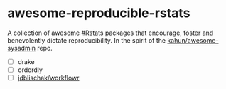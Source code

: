 # awesome-reproducible-rstats
A collection of awesome #Rstats packages that encourage, foster and benevolently dictate reproducibility. In the spirit of the [kahun/awesome-sysadmin](https://github.com/kahun/awesome-sysadmin) repo.

- [ ] drake
- [ ] orderdly
- [ ] [jdblischak/workflowr](https://github.com/jdblischak/workflowr)
